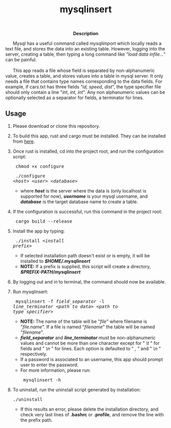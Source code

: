 <h1 align="center">mysqlinsert</h1>
<br>
<p align="center"><strong>Description</strong>
<p>&nbsp; &nbsp; &nbsp; Mysql has a useful command called <i>mysqlimport</i> which
 locally reads a text file, and stores the data into an existing table. However,
logging into the server, creating a table, then typing a long command like 
<i>"load data infile..."</i> can be painful.
<br>
<br>
&nbsp; &nbsp; &nbsp; This app reads a file whose field is separated by 
non-alphanumeric value, creates a table, and stores values into a table in mysql
server. It only needs a file that contains type names corresponding to the data 
fields. For example, if cars.txt has three fields <i>"id, speed, dist</i>",
the type specifier file should only contain a line "<i>int, int, int</i>".
Any non alphanumeric values can be optionally selected as a separator for 
fields, a terminator for lines.  

<h2>Usage</h2>

1. Please download or clone this repository.
2. To build this app, rust and cargo must be installed.
They can be installed from [here](https://www.rust-lang.org/tools/install).

2. Once rust is installed, cd into the project root, and run the configuration
script:  <pre> chmod  +x  configure</pre>
         <pre> ./configure  <*host*>  <*user*>  <*database*> </pre> 
      - where ***host*** is the server where the data is (only localhost is 
         supported for now), ***username*** is your mysql username, and ***database*** 
         is the target database name to create a table. 
3. If the configuration is successful, run this command in the project root:
         <pre> cargo build --release </pre> 
4. Install the app by typing: 
         <pre> ./install  <*install prefix*> </pre>
      - If selected installation path doesn't exist or is empty, it will be installed
         to ***$HOME/.mysqlinsert*** 
      - **NOTE:** If a prefix is supplied, this script will create a directory, ***$PREFIX-PATH/mysqlinsert***
 5. By logging out and in to terminal, the command should now be available.
6. Run mysqlinsert: 
       <pre> mysqlinsert  -f *field_separator*  -l *line_terminator*  <*path to data*>  <*path to type specifier*></pre>
     - **NOTE:** The name of the table will be "*file*" where filename is "*file.name*".
     If a file is named "*filename*" the table will be named "*filename*".   
    - ***field_separator*** and ***line_terminator*** must be non-alphanumeric values and cannot 
     be more than one character except for " *\t* " for fields and " *\n* " 
     for lines. Each option is defaulted to " *,* " and " *\n* "  respectively.   
    - If a password is associated to an username, this app should prompt user to enter
       the password.
    - For more information, please run: <pre> mysqlinsert  -h </pre>
7. To uninstall, run the uninstall script generated by installation:
       <pre>./uninstall</pre>
    - If this results an error, please delete the installation directory,
       and check very last lines of **.bashrc** or **.profile**, and 
       remove the line with the prefix path.